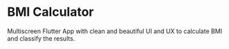 # BMI Calculator 
Multiscreen Flutter App with clean and beautiful UI and UX to calculate BMI and classify the results.
